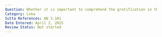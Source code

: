 ```yaml
---
Question: Whether it is important to comprehend the gratification in the world?
Category: Loka
Sutta References: AN 3.101
Date Entered: April 2, 2025
Review Status: Not started
---
```

